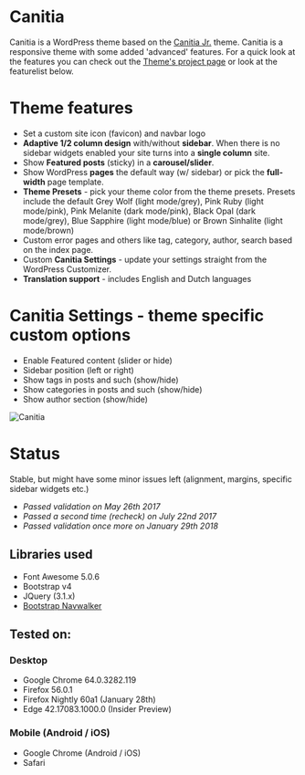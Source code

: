 Canitia
==================
Canitia is a WordPress theme based on the [Canitia Jr.](https://github.com/Canitia/canitia-jr) theme. Canitia is a responsive theme with some added 'advanced' features. For a quick look at the features you can check out the [Theme's project page](https://canitia.nl) or look at the featurelist below.

# Theme features
- Set a custom site icon (favicon) and navbar logo
- **Adaptive 1/2 column design** with/without **sidebar**. When there is no sidebar widgets enabled your site turns into a **single column** site.
- Show **Featured posts** (sticky) in a **carousel/slider**.
- Show WordPress **pages** the default way (w/ sidebar) or pick the **full-width** page template.
- **Theme Presets** - pick your theme color from the theme presets. Presets include the default Grey Wolf (light mode/grey), Pink Ruby (light mode/pink), Pink Melanite (dark mode/pink), Black Opal (dark mode/grey), Blue Sapphire (light mode/blue) or Brown Sinhalite (light mode/brown)
- Custom error pages and others like tag, category, author, search based on the index page.
- Custom **Canitia Settings** - update your settings straight from the WordPress Customizer.
- **Translation support** - includes English and Dutch languages

# Canitia Settings - theme specific custom options
- Enable Featured content (slider or hide)
- Sidebar position (left or right)
- Show tags in posts and such (show/hide)
- Show categories in posts and such (show/hide)
- Show author section (show/hide)

![Canitia](https://github.com/boumannm/canitia/blob/master/screenshot.png)

# Status
Stable, but might have some minor issues left (alignment, margins, specific sidebar widgets etc.)

- *Passed validation on May 26th 2017*
- *Passed a second time (recheck) on July 22nd 2017*
- *Passed validation once more on January 29th 2018*

## Libraries used
- Font Awesome 5.0.6
- Bootstrap v4
- JQuery (3.1.x)
- [Bootstrap Navwalker](https://github.com/wp-bootstrap/wp-bootstrap-navwalker)

## Tested on:

### Desktop
- Google Chrome 64.0.3282.119
- Firefox 56.0.1
- Firefox Nightly 60a1 (January 28th)
- Edge 42.17083.1000.0 (Insider Preview)

### Mobile (Android / iOS)
- Google Chrome (Android / iOS)
- Safari
